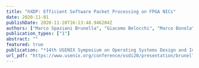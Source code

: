 ```yaml
---
title: "hXDP: Efficient Software Packet Processing on FPGA NICs"
date: 2020-11-01
publishDate: 2020-11-20T16:13:48.946204Z
authors: ["Marco Spaziani Brunella", "Giacomo Belocchi", "Marco Bonola", "Salvatore Pontarelli", "Giuseppe Siracusano", "Giuseppe Bianchi", "Aniello Cammarano", "Alessandro Palumbo", "Luca Petrucci", "Roberto Bifulco"]
publication_types: ["1"]
abstract: ""
featured: true 
publication: "*14th USENIX Symposium on Operating Systems Design and Implementation (OSDI 20)* - **Jay Lepreau Best Paper Award**"
url_pdf: "https://www.usenix.org/conference/osdi20/presentation/brunella"
---
```


